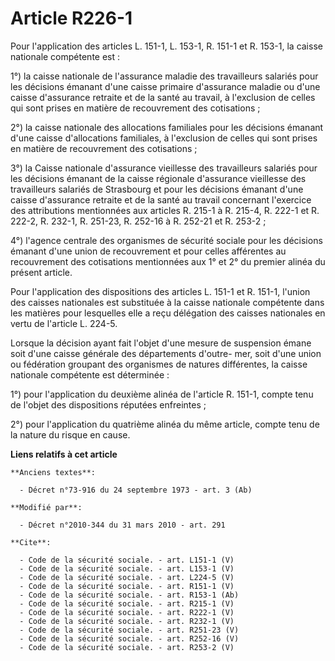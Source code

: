 # Article R226-1

Pour l'application des articles L. 151-1, 
L. 153-1, R. 151-1 et R. 153-1, la caisse nationale compétente est : 

1°) la caisse nationale de l'assurance maladie des travailleurs salariés pour les décisions émanant d'une caisse primaire
d'assurance maladie ou d'une caisse d'assurance retraite et de la santé au travail, à l'exclusion de celles qui sont prises
en matière de recouvrement des cotisations ; 

2°) la caisse nationale des allocations familiales pour les décisions émanant d'une caisse d'allocations familiales, à
l'exclusion de celles qui sont prises en matière de recouvrement des cotisations ; 

3°) la Caisse nationale d'assurance vieillesse des travailleurs salariés pour les décisions émanant de la caisse régionale
d'assurance vieillesse des travailleurs salariés de Strasbourg et pour les décisions émanant d'une caisse d'assurance
retraite et de la santé au travail concernant l'exercice des attributions mentionnées aux articles R. 215-1 à R. 215-4, R.
222-1 et R. 222-2, R. 232-1, R. 251-23, 
R. 252-16 à R. 252-21 et R. 253-2 ; 

4°) l'agence centrale des organismes de sécurité sociale pour les décisions émanant d'une union de recouvrement et pour
celles afférentes au recouvrement des cotisations mentionnées aux 1° et 2° du premier alinéa du présent article. 

Pour l'application des dispositions des articles L. 151-1 et R. 151-1, l'union des caisses nationales est substituée à la
caisse nationale compétente dans les matières pour lesquelles elle a reçu délégation des caisses nationales en vertu de
l'article L. 224-5.

Lorsque la décision ayant fait l'objet d'une mesure de suspension émane soit d'une caisse générale des départements d'outre-
mer, soit d'une union ou fédération groupant des organismes de natures différentes, la caisse nationale compétente est
déterminée : 

1°) pour l'application du deuxième alinéa de l'article R. 151-1, compte tenu de l'objet des dispositions réputées
enfreintes ; 

2°) pour l'application du quatrième alinéa du même article, compte tenu de la nature du risque en cause.

**Liens relatifs à cet article**

	**Anciens textes**:

	  - Décret n°73-916 du 24 septembre 1973 - art. 3 (Ab)

	**Modifié par**:

	  - Décret n°2010-344 du 31 mars 2010 - art. 291

	**Cite**:

	  - Code de la sécurité sociale. - art. L151-1 (V)
	  - Code de la sécurité sociale. - art. L153-1 (V)
	  - Code de la sécurité sociale. - art. L224-5 (V)
	  - Code de la sécurité sociale. - art. R151-1 (V)
	  - Code de la sécurité sociale. - art. R153-1 (Ab)
	  - Code de la sécurité sociale. - art. R215-1 (V)
	  - Code de la sécurité sociale. - art. R222-1 (V)
	  - Code de la sécurité sociale. - art. R232-1 (V)
	  - Code de la sécurité sociale. - art. R251-23 (V)
	  - Code de la sécurité sociale. - art. R252-16 (V)
	  - Code de la sécurité sociale. - art. R253-2 (V)
